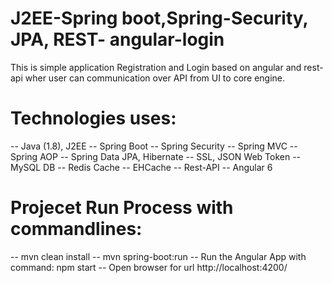 # J2EE-Spring boot,Spring-Security, JPA, REST- angular-login
This is simple application Registration and Login based on angular and rest-api wher user can communication over API from UI to core engine. 

# Technologies uses:
 -- Java (1.8), J2EE
 -- Spring Boot
 -- Spring Security
 -- Spring MVC
 -- Spring AOP
 -- Spring Data JPA, Hibernate
 -- SSL, JSON Web Token
 -- MySQL DB
 -- Redis Cache
 -- EHCache
 -- Rest-API
 -- Angular 6
 
# Projecet Run Process with commandlines: 
 -- mvn clean install 
 -- mvn spring-boot:run
 -- Run the Angular App with command: npm start
 -- Open browser for url http://localhost:4200/
